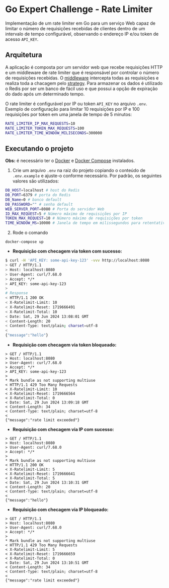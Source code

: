 # Go Expert Challenge - Rate Limiter

Implementação de um rate limiter em Go para um serviço Web capaz de limitar o número de requisições recebidas de clientes dentro de um intervalo de tempo configurável, observando o endereço IP e/ou token de acesso `API_KEY`.

## Arquitetura

A aplicação é composta por um servidor web que recebe requisições HTTP e um middleware de rate limiter que é responsável por controlar o número de requisições recebidas. O [middleware](internal/infra/web/webserver/middleware/middleware.go) intercepta todas as requisições e realiza toda a chacagem pelo [strategy](internal/infra/web/webserver/middleware/strategy/rate-limiter.go). Para armazenar os dados é utilizado o Redis por ser um banco de fácil uso e que possui a opção de expiração do dado após um determinado tempo.

O rate limiter é configurável por IP ou token `API_KEY` no arquivo `.env`. Exemplo de configuração para limitar 10 requisições por IP e 100 requisições por token em uma janela de tempo de 5 minutos:

```sh
RATE_LIMITER_IP_MAX_REQUESTS=10
RATE_LIMITER_TOKEN_MAX_REQUESTS=100
RATE_LIMITER_TIME_WINDOW_MILISECONDS=300000
```

## Executando o projeto

**Obs:** é necessário ter o [Docker](https://www.docker.com/) e [Docker Compose](https://docs.docker.com/compose/) instalados.

1. Crie um arquivo `.env` na raiz do projeto copiando o conteúdo de `.env.example` e ajuste-o conforme necessário. Por padrão, os seguintes valores são utilizados:

```sh
DB_HOST=localhost # host do Redis
DB_PORT=6379 # porta do Redis
DB_Name=0 # banco default
DB_PASSWORD="" # senha default
WEB_SERVER_PORT=8080 # Porta do servidor Web
ID_MAX_REQUEST=5 # Número máximo de requisições por IP
TOKEN_MAX_REQUEST=10 # Número máximo de requisições por token
TIME_WINDOW_MS=10000 # Janela de tempo em milissegundos para retentativa

```

2. Rode o comando

```
docker-compose up
```

-   **Requisição com checagem via token com sucesso:**

```sh
$ curl -H 'API_KEY: some-api-key-123' -vvv http://localhost:8080
> GET / HTTP/1.1
> Host: localhost:8080
> User-Agent: curl/7.68.0
> Accept: */*
> API_KEY: some-api-key-123
>
# Response
< HTTP/1.1 200 OK
< X-Ratelimit-Limit: 10
< X-Ratelimit-Reset: 1719666491
< X-Ratelimit-Total: 10
< Date: Sat, 29 Jun 2024 13:08:01 GMT
< Content-Length: 20
< Content-Type: text/plain; charset=utf-8
<
{"message":"hello"}
```

-   **Requisição com checagem via token bloqueado:**

```
> GET / HTTP/1.1
> Host: localhost:8080
> User-Agent: curl/7.68.0
> Accept: */*
> API_KEY: some-api-key-123
>
* Mark bundle as not supporting multiuse
< HTTP/1.1 429 Too Many Requests
< X-Ratelimit-Limit: 10
< X-Ratelimit-Reset: 1719666564
< X-Ratelimit-Total: 0
< Date: Sat, 29 Jun 2024 13:09:18 GMT
< Content-Length: 34
< Content-Type: text/plain; charset=utf-8
<
{"message":"rate limit exceeded"}
```

-   **Requisição com checagem via IP com sucesso:**

```
> GET / HTTP/1.1
> Host: localhost:8080
> User-Agent: curl/7.68.0
> Accept: */*
>
* Mark bundle as not supporting multiuse
< HTTP/1.1 200 OK
< X-Ratelimit-Limit: 5
< X-Ratelimit-Reset: 1719666641
< X-Ratelimit-Total: 5
< Date: Sat, 29 Jun 2024 13:10:31 GMT
< Content-Length: 20
< Content-Type: text/plain; charset=utf-8
<
{"message":"hello"}
```

-   **Requisição com checagem via IP bloqueado:**

```
> GET / HTTP/1.1
> Host: localhost:8080
> User-Agent: curl/7.68.0
> Accept: */*
>
* Mark bundle as not supporting multiuse
< HTTP/1.1 429 Too Many Requests
< X-Ratelimit-Limit: 5
< X-Ratelimit-Reset: 1719666659
< X-Ratelimit-Total: 0
< Date: Sat, 29 Jun 2024 13:10:51 GMT
< Content-Length: 34
< Content-Type: text/plain; charset=utf-8
<
{"message":"rate limit exceeded"}
```
